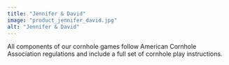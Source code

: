 ```yaml
---
title: "Jennifer & David"
image: "product_jennifer_david.jpg"
alt: "Jennifer & David"
---
```


All components of our cornhole games follow American Cornhole Association regulations and include a full set of cornhole play instructions.

